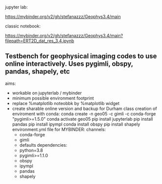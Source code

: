 jupyter lab:

https://mybinder.org/v2/gh/stefanazzz/Geophys3.4/main

classic notebook:

https://mybinder.org/v2/gh/stefanazzz/Geophys3.4/main?filepath=ERT2D_dat_res_3.4.ipynb

Testbench for geophysical imaging codes to use online interactively.
Uses pygimli, obspy, pandas, shapely, etc
-----------------------------------------------------------
aims:
- workable on jupyterlab / mybinder
- minimum possible environment footprint
- replace %matplotlib noteobbk by %matplotlib widget
- create sharable online version and backup for Durham class
creation of enviroment with conda:
   conda create -n geo05 -c gimli -c conda-forge "pygimli>=1.5.0"
   conda activate geo05
   pip install jupyterlab
   pip install pandas
   pip install ipympl
   conda install obspy
   pip install shapely
environment.yml file for MYBINDER:
channels:
  - conda-forge
  - gimli
  - defaults
dependencies:
  - python=3.8
  - pygimli>=1.1.0
  - obspy
  - ipympl
  - pandas
  - shapely
